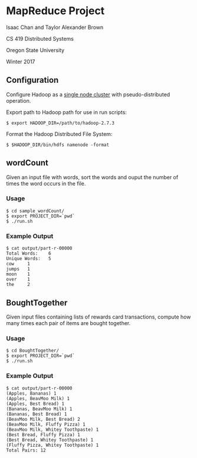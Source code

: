 # MapReduce Project

Isaac Chan and Taylor Alexander Brown

CS 419 Distributed Systems

Oregon State University

Winter 2017

## Configuration

Configure Hadoop as a [single node cluster](http://hadoop.apache.org/docs/current/hadoop-project-dist/hadoop-common/SingleCluster.html) with pseudo-distributed operation.

Export path to Hadoop path for use in run scripts:

    $ export HADOOP_DIR=/path/to/hadoop-2.7.3

Format the Hadoop Distributed File System:

    $ $HADOOP_DIR/bin/hdfs namenode -format

## wordCount

Given an input file with words, sort the words and ouput the number of times the word occurs in the file.

### Usage

    $ cd sample_wordCount/
    $ export PROJECT_DIR=`pwd`
    $ ./run.sh

### Example Output

    $ cat output/part-r-00000
    Total Words:    6
    Unique Words:   5
    cow     1
    jumps   1
    moon    1
    over    1
    the     2

## BoughtTogether

Given input files containing lists of rewards card transactions, compute how many times each pair of items are bought together.

### Usage

    $ cd BoughtTogether/
    $ export PROJECT_DIR=`pwd`
    $ ./run.sh

### Example Output

    $ cat output/part-r-00000
    (Apples, Bananas) 1
    (Apples, BeavMoo Milk) 1
    (Apples, Best Bread) 1
    (Bananas, BeavMoo Milk) 1
    (Bananas, Best Bread) 1
    (BeavMoo Milk, Best Bread) 2
    (BeavMoo Milk, Fluffy Pizza) 1
    (BeavMoo Milk, Whitey Toothpaste) 1
    (Best Bread, Fluffy Pizza) 1
    (Best Bread, Whitey Toothpaste) 1
    (Fluffy Pizza, Whitey Toothpaste) 1
    Total Pairs: 12
